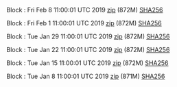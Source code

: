 Block : Fri Feb  8 11:00:01 UTC 2019 [zip](https://transfer.sh/xzeqt/bootstrap.dat.20190208.zip) (872M) [SHA256](https://transfer.sh/CnHLN/sha256.txt)

Block : Fri Feb  1 11:00:01 UTC 2019 [zip](https://transfer.sh/p0rOW/bootstrap.dat.20190201.zip) (872M) [SHA256](https://transfer.sh/bAx6C/sha256.txt)

Block : Tue Jan 29 11:00:01 UTC 2019 [zip](https://transfer.sh/fWNVi/bootstrap.dat.20190129.zip) (872M) [SHA256](https://transfer.sh/2rPsY/sha256.txt)

Block : Tue Jan 22 11:00:01 UTC 2019 [zip](https://transfer.sh/9uDOL/bootstrap.dat.20190122.zip) (872M) [SHA256](https://transfer.sh/TfHN6/sha256.txt)

Block : Tue Jan 15 11:00:01 UTC 2019 [zip](https://transfer.sh/KHuVz/bootstrap.dat.20190115.zip) (872M) [SHA256](https://transfer.sh/VUXAI/sha256.txt)

Block : Tue Jan  8 11:00:01 UTC 2019 [zip](https://transfer.sh/733I5/bootstrap.dat.20190108.zip) (871M) [SHA256](https://transfer.sh/11ESZR/sha256.txt)
